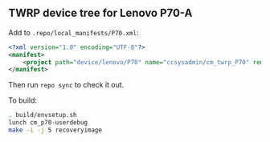 ## TWRP device tree for Lenovo P70-A

Add to `.repo/local_manifests/P70.xml`:

```xml
<?xml version="1.0" encoding="UTF-8"?>
<manifest>
	<project path="device/lenovo/P70" name="ccsysadmin/cm_twrp_P70" remote="github" revision="cm-12.1" groups="pdk" />
</manifest>
```

Then run `repo sync` to check it out.

To build:

```sh
. build/envsetup.sh
lunch cm_p70-userdebug
make -i -j 5 recoveryimage
```